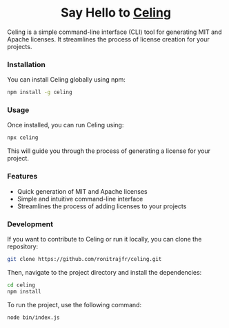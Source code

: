 <h1 align="center">Say Hello to <a href="https://www.npmjs.com/package/celing">Celing</a>
</h1>

Celing is a simple command-line interface (CLI) tool for generating MIT and Apache licenses. It streamlines the process of license creation for your projects.

### Installation

You can install Celing globally using npm:

```bash
npm install -g celing
```

### Usage

Once installed, you can run Celing using:

```bash
npx celing
```

This will guide you through the process of generating a license for your project.

### Features

- Quick generation of MIT and Apache licenses
- Simple and intuitive command-line interface
- Streamlines the process of adding licenses to your projects

### Development

If you want to contribute to Celing or run it locally, you can clone the repository:

```bash
git clone https://github.com/ronitrajfr/celing.git
```

Then, navigate to the project directory and install the dependencies:

```bash
cd celing
npm install
```

To run the project, use the following command:

```bash
node bin/index.js
```
